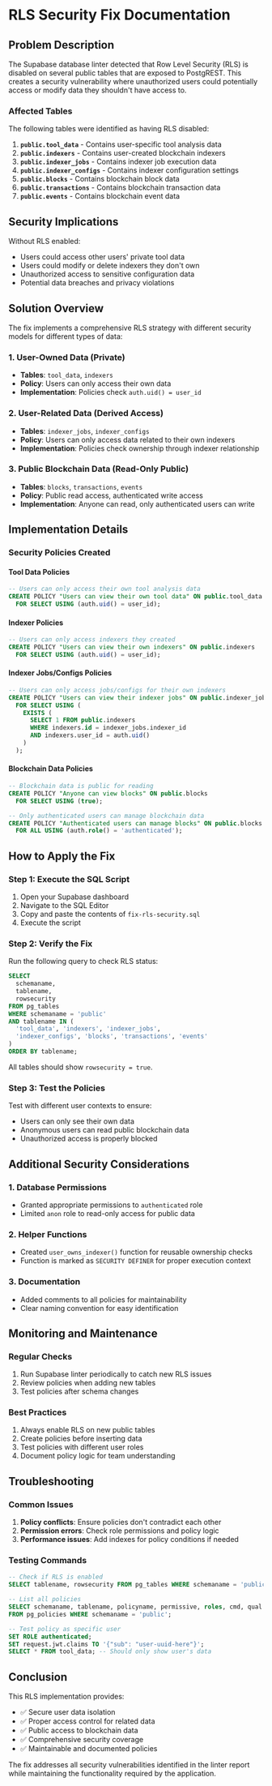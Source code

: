 # RLS Security Fix Documentation

## Problem Description

The Supabase database linter detected that Row Level Security (RLS) is disabled on several public tables that are exposed to PostgREST. This creates a security vulnerability where unauthorized users could potentially access or modify data they shouldn't have access to.

### Affected Tables

The following tables were identified as having RLS disabled:

1. **`public.tool_data`** - Contains user-specific tool analysis data
2. **`public.indexers`** - Contains user-created blockchain indexers
3. **`public.indexer_jobs`** - Contains indexer job execution data
4. **`public.indexer_configs`** - Contains indexer configuration settings
5. **`public.blocks`** - Contains blockchain block data
6. **`public.transactions`** - Contains blockchain transaction data
7. **`public.events`** - Contains blockchain event data

## Security Implications

Without RLS enabled:
- Users could access other users' private tool data
- Users could modify or delete indexers they don't own
- Unauthorized access to sensitive configuration data
- Potential data breaches and privacy violations

## Solution Overview

The fix implements a comprehensive RLS strategy with different security models for different types of data:

### 1. User-Owned Data (Private)
- **Tables**: `tool_data`, `indexers`
- **Policy**: Users can only access their own data
- **Implementation**: Policies check `auth.uid() = user_id`

### 2. User-Related Data (Derived Access)
- **Tables**: `indexer_jobs`, `indexer_configs`
- **Policy**: Users can only access data related to their own indexers
- **Implementation**: Policies check ownership through indexer relationship

### 3. Public Blockchain Data (Read-Only Public)
- **Tables**: `blocks`, `transactions`, `events`
- **Policy**: Public read access, authenticated write access
- **Implementation**: Anyone can read, only authenticated users can write

## Implementation Details

### Security Policies Created

#### Tool Data Policies
```sql
-- Users can only access their own tool analysis data
CREATE POLICY "Users can view their own tool data" ON public.tool_data
  FOR SELECT USING (auth.uid() = user_id);
```

#### Indexer Policies
```sql
-- Users can only access indexers they created
CREATE POLICY "Users can view their own indexers" ON public.indexers
  FOR SELECT USING (auth.uid() = user_id);
```

#### Indexer Jobs/Configs Policies
```sql
-- Users can only access jobs/configs for their own indexers
CREATE POLICY "Users can view their indexer jobs" ON public.indexer_jobs
  FOR SELECT USING (
    EXISTS (
      SELECT 1 FROM public.indexers 
      WHERE indexers.id = indexer_jobs.indexer_id 
      AND indexers.user_id = auth.uid()
    )
  );
```

#### Blockchain Data Policies
```sql
-- Blockchain data is public for reading
CREATE POLICY "Anyone can view blocks" ON public.blocks
  FOR SELECT USING (true);

-- Only authenticated users can manage blockchain data
CREATE POLICY "Authenticated users can manage blocks" ON public.blocks
  FOR ALL USING (auth.role() = 'authenticated');
```

## How to Apply the Fix

### Step 1: Execute the SQL Script

1. Open your Supabase dashboard
2. Navigate to the SQL Editor
3. Copy and paste the contents of `fix-rls-security.sql`
4. Execute the script

### Step 2: Verify the Fix

Run the following query to check RLS status:

```sql
SELECT 
  schemaname,
  tablename,
  rowsecurity
FROM pg_tables 
WHERE schemaname = 'public' 
AND tablename IN (
  'tool_data', 'indexers', 'indexer_jobs', 
  'indexer_configs', 'blocks', 'transactions', 'events'
)
ORDER BY tablename;
```

All tables should show `rowsecurity = true`.

### Step 3: Test the Policies

Test with different user contexts to ensure:
- Users can only see their own data
- Anonymous users can read public blockchain data
- Unauthorized access is properly blocked

## Additional Security Considerations

### 1. Database Permissions
- Granted appropriate permissions to `authenticated` role
- Limited `anon` role to read-only access for public data

### 2. Helper Functions
- Created `user_owns_indexer()` function for reusable ownership checks
- Function is marked as `SECURITY DEFINER` for proper execution context

### 3. Documentation
- Added comments to all policies for maintainability
- Clear naming convention for easy identification

## Monitoring and Maintenance

### Regular Checks
1. Run Supabase linter periodically to catch new RLS issues
2. Review policies when adding new tables
3. Test policies after schema changes

### Best Practices
1. Always enable RLS on new public tables
2. Create policies before inserting data
3. Test policies with different user roles
4. Document policy logic for team understanding

## Troubleshooting

### Common Issues

1. **Policy conflicts**: Ensure policies don't contradict each other
2. **Permission errors**: Check role permissions and policy logic
3. **Performance issues**: Add indexes for policy conditions if needed

### Testing Commands

```sql
-- Check if RLS is enabled
SELECT tablename, rowsecurity FROM pg_tables WHERE schemaname = 'public';

-- List all policies
SELECT schemaname, tablename, policyname, permissive, roles, cmd, qual 
FROM pg_policies WHERE schemaname = 'public';

-- Test policy as specific user
SET ROLE authenticated;
SET request.jwt.claims TO '{"sub": "user-uuid-here"}';
SELECT * FROM tool_data; -- Should only show user's data
```

## Conclusion

This RLS implementation provides:
- ✅ Secure user data isolation
- ✅ Proper access control for related data
- ✅ Public access to blockchain data
- ✅ Comprehensive security coverage
- ✅ Maintainable and documented policies

The fix addresses all security vulnerabilities identified in the linter report while maintaining the functionality required by the application.